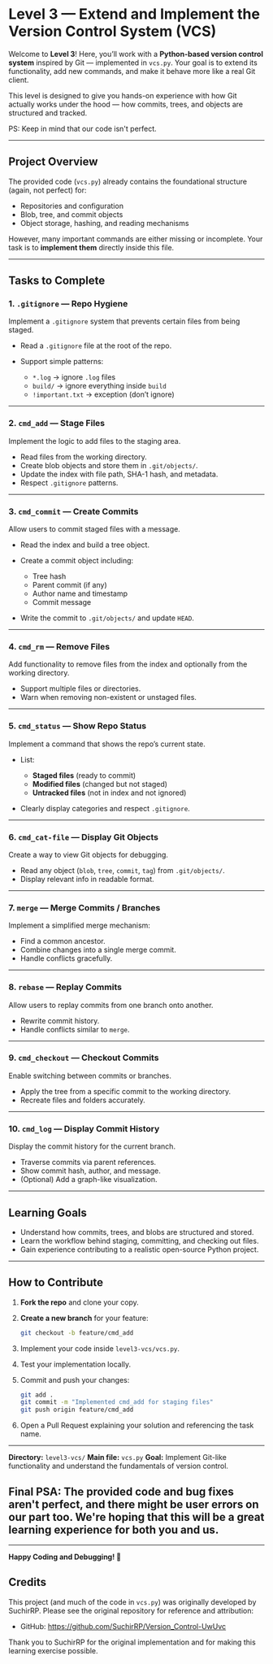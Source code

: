 #  Level 3 — Extend and Implement the Version Control System (VCS)

Welcome to **Level 3**!
Here, you’ll work with a **Python-based version control system** inspired by Git — implemented in `vcs.py`.
Your goal is to extend its functionality, add new commands, and make it behave more like a real Git client.

This level is designed to give you hands-on experience with how Git actually works under the hood — how commits, trees, and objects are structured and tracked.

PS: Keep in mind that our code isn't perfect.

---

##  Project Overview

The provided code (`vcs.py`) already contains the foundational structure (again, not perfect) for:

* Repositories and configuration
* Blob, tree, and commit objects
* Object storage, hashing, and reading mechanisms

However, many important commands are either missing or incomplete.
Your task is to **implement them** directly inside this file.

---

##  Tasks to Complete

### 1. `.gitignore` — Repo Hygiene

Implement a `.gitignore` system that prevents certain files from being staged.

* Read a `.gitignore` file at the root of the repo.
* Support simple patterns:

  * `*.log` → ignore `.log` files
  * `build/` → ignore everything inside `build`
  * `!important.txt` → exception (don’t ignore)

---

### 2. `cmd_add` — Stage Files

Implement the logic to add files to the staging area.

* Read files from the working directory.
* Create blob objects and store them in `.git/objects/`.
* Update the index with file path, SHA-1 hash, and metadata.
* Respect `.gitignore` patterns.

---

### 3. `cmd_commit` — Create Commits

Allow users to commit staged files with a message.

* Read the index and build a tree object.
* Create a commit object including:

  * Tree hash
  * Parent commit (if any)
  * Author name and timestamp
  * Commit message
* Write the commit to `.git/objects/` and update `HEAD`.

---

### 4. `cmd_rm` — Remove Files

Add functionality to remove files from the index and optionally from the working directory.

* Support multiple files or directories.
* Warn when removing non-existent or unstaged files.

---

### 5. `cmd_status` — Show Repo Status

Implement a command that shows the repo’s current state.

* List:

  * **Staged files** (ready to commit)
  * **Modified files** (changed but not staged)
  * **Untracked files** (not in index and not ignored)
* Clearly display categories and respect `.gitignore`.

---

### 6. `cmd_cat-file` — Display Git Objects

Create a way to view Git objects for debugging.

* Read any object (`blob`, `tree`, `commit`, `tag`) from `.git/objects/`.
* Display relevant info in readable format.

---

### 7. `merge` — Merge Commits / Branches

Implement a simplified merge mechanism:

* Find a common ancestor.
* Combine changes into a single merge commit.
* Handle conflicts gracefully.

---

### 8. `rebase` — Replay Commits

Allow users to replay commits from one branch onto another.

* Rewrite commit history.
* Handle conflicts similar to `merge`.

---

### 9. `cmd_checkout` — Checkout Commits

Enable switching between commits or branches.

* Apply the tree from a specific commit to the working directory.
* Recreate files and folders accurately.

---

### 10. `cmd_log` — Display Commit History

Display the commit history for the current branch.

* Traverse commits via parent references.
* Show commit hash, author, and message.
* (Optional) Add a graph-like visualization.

---

##  Learning Goals

* Understand how commits, trees, and blobs are structured and stored.
* Learn the workflow behind staging, committing, and checking out files.
* Gain experience contributing to a realistic open-source Python project.

---

## How to Contribute

1. **Fork the repo** and clone your copy.
2. **Create a new branch** for your feature:

   ```bash
   git checkout -b feature/cmd_add
   ```
3. Implement your code inside `level3-vcs/vcs.py`.
4. Test your implementation locally.
5. Commit and push your changes:

   ```bash
   git add .  
   git commit -m "Implemented cmd_add for staging files"  
   git push origin feature/cmd_add  
   ```
6. Open a Pull Request explaining your solution and referencing the task name.

---

**Directory:** `level3-vcs/`
**Main file:** `vcs.py`
**Goal:** Implement Git-like functionality and understand the fundamentals of version control.

## Final PSA: The provided code and bug fixes aren't perfect, and there might be user errors on our part too. We're hoping that this will be a great learning experience for both you and us.

---

**Happy Coding and Debugging! 🐍**

## Credits

This project (and much of the code in `vcs.py`) was originally developed by SuchirRP.
Please see the original repository for reference and attribution:

- GitHub: https://github.com/SuchirRP/Version_Control-UwUvc

Thank you to SuchirRP for the original implementation and for making this learning exercise possible.